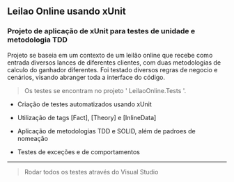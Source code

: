 ## Leilao Online usando xUnit

### Projeto de aplicação de xUnit para testes de unidade e metodologia TDD

Projeto se baseia em um contexto de um leilão online que recebe como entrada diversos lances de diferentes clientes, com duas metodologias de calculo do ganhador diferentes. Foi testado diversos regras de negocio e cenários, visando abranger toda a interface do código. 

> Os testes se encontram no projeto ' LeilaoOnline.Tests '.

- Criação de testes automatizados usando xUnit

- Utilização de tags [Fact], [Theory] e [InlineData]

- Aplicação de metodologias TDD e SOLID, além de padroes de nomeação

- Testes de exceções e de comportamentos 

---

> Rodar todos os testes através do Visual Studio
